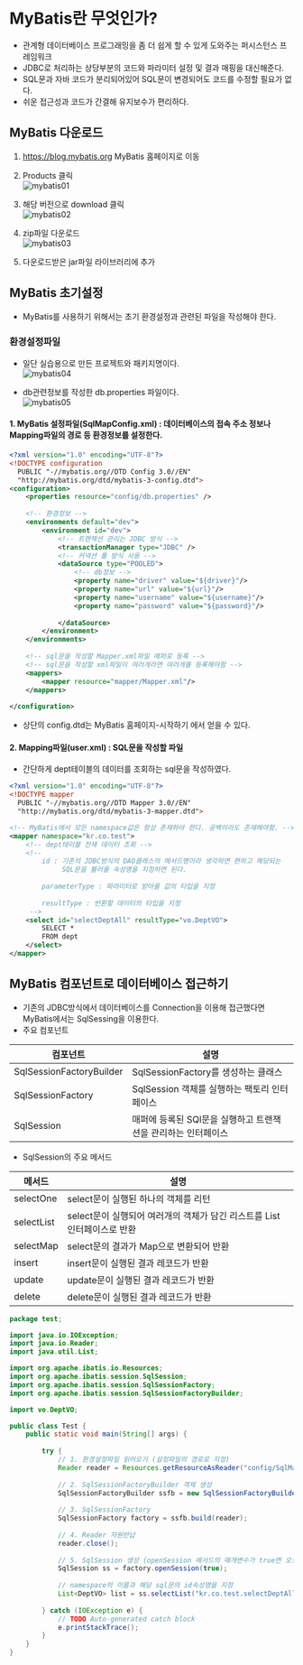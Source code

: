 # MyBatis란 무엇인가?
- 관계형 데이터베이스 프로그래밍을 좀 더 쉽게 할 수 있게 도와주는 퍼시스턴스 프레임워크
- JDBC로 처리하는 상당부분의 코드와 파라미터 설정 및 결과 매핑을 대신해준다.
- SQL문과 자바 코드가 분리되어있어 SQL문이 변경되어도 코드를 수정할 필요가 없다.
- 쉬운 접근성과 코드가 간결해 유지보수가 편리하다.

## MyBatis 다운로드
1. https://blog.mybatis.org MyBatis 홈페이지로 이동

2. Products 클릭 <br>
![mybatis01](./images/mybatis01.png) 

3. 해당 버전으로 download 클릭 <br>
![mybatis02](./images/mybatis02.png) 
4. zip파일 다운로드<br>
![mybatis03](./images/mybatis03.png)
5. 다운로드받은 jar파일 라이브러리에 추가

## MyBatis 초기설정
- MyBatis를 사용하기 위해서는 초기 환경설정과 관련된 파일을 작성해야 한다.

### 환경설정파일
- 일단 실습용으로 만든 프로젝트와 패키지명이다. <br>
![mybatis04](./images/mybatis04.png) 

- db관련정보를 작성한 db.properties 파일이다. <br>
![mybatis05](./images/mybatis05.png) 

#### 1. MyBatis 설정파일(SqlMapConfig.xml) : 데이터베이스의 접속 주소 정보나 Mapping파일의 경로 등 환경정보를 설정한다.

```xml
<?xml version="1.0" encoding="UTF-8"?>
<!DOCTYPE configuration
  PUBLIC "-//mybatis.org//DTD Config 3.0//EN"
  "http://mybatis.org/dtd/mybatis-3-config.dtd">
<configuration>
	<properties resource="config/db.properties" />
	
	<!-- 환경정보 -->
	<environments default="dev">
		<environment id="dev">
			<!-- 트랜잭션 관리는 JDBC 방식 -->
			<transactionManager type="JDBC" />
			<!-- 커넥션 풀 방식 사용 -->
			<dataSource type="POOLED">
				<!-- db정보 -->
				<property name="driver" value="${driver}"/>
				<property name="url" value="${url}"/>
				<property name="username" value="${username}"/>
				<property name="password" value="${password}"/>
				
			</dataSource>
		</environment>
	</environments>
	
	<!-- sql문을 작성할 Mapper.xml파일 매퍼로 등록 -->
	<!-- sql문을 작성할 xml파일이 여러개라면 여러개를 등록해야함 -->
	<mappers>
		<mapper resource="mapper/Mapper.xml"/>
	</mappers>
	
</configuration>
```
-  상단의 config.dtd는 MyBatis 홈페이지-시작하기 에서 얻을 수 있다.

#### 2. Mapping파일(user.xml) : SQL문을 작성할 파일
 - 간단하게 dept테이블의 데이터를 조회하는 sql문을 작성하였다.
```xml
<?xml version="1.0" encoding="UTF-8"?>
<!DOCTYPE mapper
  PUBLIC "-//mybatis.org//DTD Mapper 3.0//EN"
  "http://mybatis.org/dtd/mybatis-3-mapper.dtd">

<!-- MyBatis에서 모든 namespace값은 항상 존재하야 한다. 공백이라도 존재해야함. -->
<mapper namespace="kr.co.test">
	<!-- dept테이블 전제 데이터 조회 -->
	<!-- 
		id : 기존의 JDBC방식의 DAO클래스의 메서드명이라 생각하면 편하고 해당되는
		     SQL문을 불러올 속성명을 지정하면 된다.
		
		parameterType : 파라미터로 받아올 값의 타입을 지정
		
		resultType : 반환할 데이터의 타입을 지정
	 -->
	<select id="selectDeptAll" resultType="vo.DeptVO">
		SELECT *
		FROM dept
	</select>
</mapper>
```

## MyBatis 컴포넌트로 데이터베이스 접근하기
- 기존의 JDBC방식에서 데이터베이스를 Connection을 이용해 접근했다면 MyBatis에서는 SqlSessing을 이용한다.
- 주요 컴포넌트

|컴포넌트|설명|
|--------|----|
|SqlSessionFactoryBuilder|SqlSessionFactory를 생성하는 클래스|
|SqlSessionFactory|SqlSession 객체를 실행하는 팩토리 인터페이스|
|SqlSession|매퍼에 등록된 SQl문을 실행하고 트랜잭션을 관리하는 인터페이스

- SqlSession의 주요 메서드

|메서드|설명|
|------|----|
|selectOne| select문이 실행된 하나의 객체를 리턴|
|selectList| select문이 실행되어 여러개의 객체가 담긴 리스트를 List 인터페이스로 반환|
|selectMap| select문의 결과가 Map으로 변환되어 반환|
|insert| insert문이 실행된 결과 레코드가 반환|
|update| update문이 실행된 결과 레코드가 반환|
|delete| delete문이 실행된 결과 레코드가 반환|

```java
package test;

import java.io.IOException;
import java.io.Reader;
import java.util.List;

import org.apache.ibatis.io.Resources;
import org.apache.ibatis.session.SqlSession;
import org.apache.ibatis.session.SqlSessionFactory;
import org.apache.ibatis.session.SqlSessionFactoryBuilder;

import vo.DeptVO;

public class Test {
	public static void main(String[] args) {
		
		try {
			// 1. 환경설정파일 읽어오기 (설정파일의 경로로 지정)
			Reader reader = Resources.getResourceAsReader("config/SqlMapConfig.xml");
			
			// 2. SqlSessionFactoryBuilder 객체 생성
			SqlSessionFactoryBuilder ssfb = new SqlSessionFactoryBuilder();
			
			// 3. SqlSessionFactory
			SqlSessionFactory factory = ssfb.build(reader);
			
			// 4. Reader 자원반납
			reader.close();
			
			// 5. SqlSession 생성 (openSession 메서드의 매개변수가 true면 오토커밋을 의미)
			SqlSession ss = factory.openSession(true);
			
			// namespace의 이름과 해당 sql문의 id속성명을 지정
			List<DeptVO> list = ss.selectList("kr.co.test.selectDeptAll");
			
		} catch (IOException e) {
			// TODO Auto-generated catch block
			e.printStackTrace();
		}
	}
}

```
